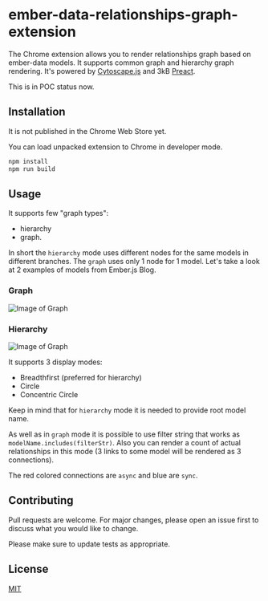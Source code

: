 # ember-data-relationships-graph-extension
The Chrome extension allows you to render relationships graph based on ember-data models.
It supports common graph and hierarchy graph rendering.
It's powered by [Cytoscape.js](https://js.cytoscape.org/) and 3kB [Preact](https://preactjs.com/).

This is in POC status now.

## Installation
It is not published in the Chrome Web Store yet.

You can load unpacked extension to Chrome in developer mode.

```bash
npm install
npm run build
```

## Usage
It supports few "graph types":
* hierarchy
* graph.

In short the `hierarchy` mode uses different nodes for the same models in different branches. The `graph` uses only 1 node for 1 model.
Let's take a look at 2 examples of models from Ember.js Blog.

### Graph
![Image of Graph](https://github.com/MaxKrai/ember-data-relationships-graph-extension/blob/images/graph.PNG?raw=true)
### Hierarchy
![Image of Graph](https://github.com/MaxKrai/ember-data-relationships-graph-extension/blob/images/hierarchy.PNG?raw=true)

It supports 3 display modes:
* Breadthfirst (preferred for hierarchy)
* Circle
* Concentric Circle

Keep in mind that for `hierarchy` mode it is needed to provide root model name.

As well as in `graph` mode it is possible to use filter string that works as `modelName.includes(filterStr)`. Also you can render a count of actual relationships in this mode (3 links to some model will be rendered as 3 connections).

The red colored connections are `async` and blue are `sync`.

## Contributing
Pull requests are welcome. For major changes, please open an issue first to discuss what you would like to change.

Please make sure to update tests as appropriate.

## License
[MIT](https://choosealicense.com/licenses/mit/)